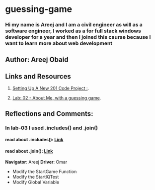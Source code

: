 # guessing-game

### Hi my name is Areej and I am a civil engineer as will as a software engineer, I worked as a for full stack windows developer for a year and then I  joined this caurse because I want to learn more about web development

## Author: Areej Obaid

## Links and Resources
1. [Setting Up A New 201 Code Project :](https://codefellows.github.io/code-201-guide/curriculum/class-02/project_setup).

2. [Lab: 02 - About Me, with a guessing game](https://canvas.instructure.com/courses/2471935/assignments/19163466).

## Reflections and Comments:

### In lab-03 I used .includes() and .join()

#### read about .includes(): [Link](https://developer.mozilla.org/en-US/docs/Web/JavaScript/Reference/Global_Objects/Array/includes)

#### read about .join(): [Link](https://developer.mozilla.org/en-US/docs/Web/JavaScript/Reference/Global_Objects/Array/join)


**Navigator**: Areej
**Driver**: Omar

- Modify the StartGame Function
- Modify the StartIQTest
- Modify Global Variable

